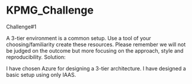 # KPMG_Challenge

Challenge#1

A 3-tier environment is a common setup. Use a tool of your choosing/familiarity create these resources. Please remember we will not be judged on the outcome but more focusing on the approach, style and reproducibility.
Solution:

I have chosen Azure for designing a 3-tier architecture. I have designed a basic setup using only IAAS.


